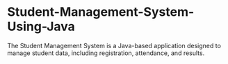 # Student-Management-System-Using-Java
The Student Management System is a Java-based application designed to manage student data, including registration, attendance, and results.
